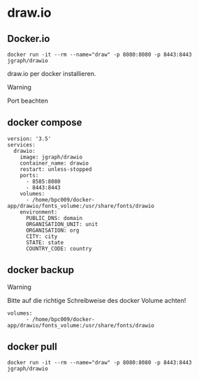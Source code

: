 # draw.io

## Docker.io

    docker run -it --rm --name="draw" -p 8080:8080 -p 8443:8443 jgraph/drawio


draw.io per docker installieren. 
> [!WARNING]
> Port beachten
## docker compose
```
version: '3.5'
services:
  drawio:
    image: jgraph/drawio
    container_name: drawio
    restart: unless-stopped
    ports:
      - 8585:8080
      - 8443:8443
    volumes:
      - /home/bpc009/docker-app/drawio/fonts_volume:/usr/share/fonts/drawio
    environment:
      PUBLIC_DNS: domain
      ORGANISATION_UNIT: unit
      ORGANISATION: org
      CITY: city
      STATE: state
      COUNTRY_CODE: country

```
## docker backup
> [!WARNING]
> Bitte auf die richtige Schreibweise des docker Volume achten!

```
volumes:
      - /home/bpc009/docker-app/drawio/fonts_volume:/usr/share/fonts/drawio
```

## docker pull
```
docker run -it --rm --name="draw" -p 8080:8080 -p 8443:8443 jgraph/drawio
```


